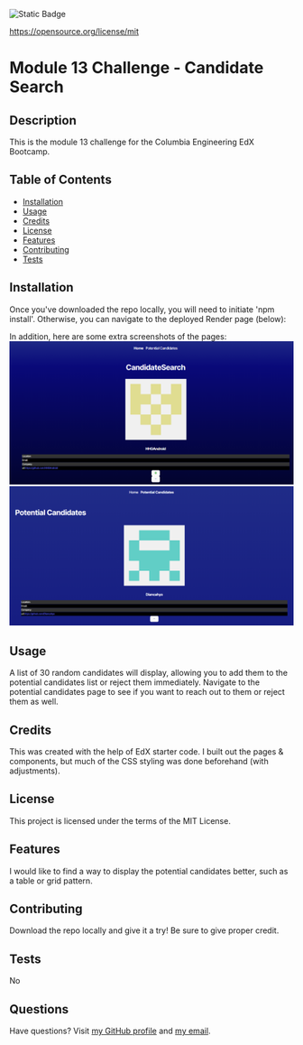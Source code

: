![Static Badge](https://img.shields.io/badge/License-MIT%20License-blue)

  https://opensource.org/license/mit
# Module 13 Challenge - Candidate Search
## Description
This is the module 13 challenge for the Columbia Engineering EdX Bootcamp.
## Table of Contents
* [Installation](#installation)
* [Usage](#usage)
* [Credits](#credits)
* [License](#license)
* [Features](#features)
* [Contributing](#contributing)
* [Tests](#tests)
## Installation
Once you've downloaded the repo locally, you will need to initiate 'npm install'. Otherwise, you can navigate to the deployed Render page (below):

In addition, here are some extra screenshots of the pages:
![Candidate Search Page](./Assets/Screenshot%202024-11-15%20140123.png)
![Saved Candidate Page](./Assets/Screenshot%202024-11-15%20140137.png)

## Usage
A list of 30 random candidates will display, allowing you to add them to the potential candidates list or reject them immediately. Navigate to the potential candidates page to see if you want to reach out to them or reject them as well.
## Credits
This was created with the help of EdX starter code. I built out the pages & components, but much of the CSS styling was done beforehand (with adjustments).
## License
This project is licensed under the terms of the MIT License.
## Features
I would like to find a way to display the potential candidates better, such as a table or grid pattern.
## Contributing
Download the repo locally and give it a try! Be sure to give proper credit.
## Tests
No
## Questions
Have questions? Visit [my GitHub profile](https://github.com/Majexs) and [my email](mailto:majexs@gmail.com).